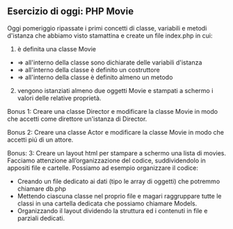 ## Esercizio di oggi: PHP Movie

Oggi pomeriggio ripassate i primi concetti di classe, variabili e metodi d'istanza che abbiamo visto stamattina e create un file index.php in cui:
1. è definita una classe Movie
- => all'interno della classe sono dichiarate delle variabili d'istanza
- => all'interno della classe è definito un costruttore
- => all'interno della classe è definito almeno un metodo
2. vengono istanziati almeno due oggetti Movie e stampati a schermo i valori delle relative proprietà.

Bonus 1: Creare una classe Director e modificare la classe Movie in modo che accetti come direttore un'istanza di Director.

Bonus 2: Creare una classe Actor e modificare la classe Movie in modo che accetti piú di un attore.

Bonus: 3: Creare un layout html per stampare a schermo una lista di movies.
Facciamo attenzione all’organizzazione del codice, suddividendolo in appositi file e cartelle. Possiamo ad esempio organizzare il codice:

- Creando un file dedicato ai dati (tipo le array di oggetti) che potremmo chiamare db.php
- Mettendo ciascuna classe nel proprio file e magari raggruppare tutte le classi in una cartella dedicata che possiamo chiamare Models.
- Organizzando il layout dividendo la struttura ed i contenuti in file e parziali dedicati.